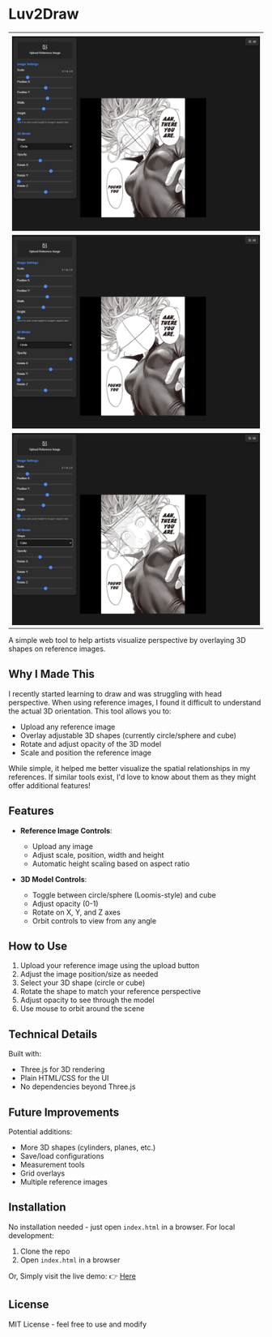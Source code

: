 # Luv2Draw

<table>
    <tr>
    <td></td>
  </tr>
  <tr>
    <td><img src="./img/circle.png" alt="Image 00" width="650"></td>
  </tr>
  <tr>
    <td><img src="./img/circle1.png" alt="Image 01" width="650"></td>
  </tr>
  <tr>
    <td><img src="./img/cube.png" alt="Image 02" width="650"></td>
  </tr>
</table>
A simple web tool to help artists visualize perspective by overlaying 3D shapes on reference images.

## Why I Made This

I recently started learning to draw and was struggling with head perspective. When using reference images, I found it difficult to understand the actual 3D orientation. This tool allows you to:

- Upload any reference image
- Overlay adjustable 3D shapes (currently circle/sphere and cube)
- Rotate and adjust opacity of the 3D model
- Scale and position the reference image

While simple, it helped me better visualize the spatial relationships in my references. If similar tools exist, I'd love to know about them as they might offer additional features!

## Features

- **Reference Image Controls**:
  - Upload any image
  - Adjust scale, position, width and height
  - Automatic height scaling based on aspect ratio

- **3D Model Controls**:
  - Toggle between circle/sphere (Loomis-style) and cube
  - Adjust opacity (0-1)
  - Rotate on X, Y, and Z axes
  - Orbit controls to view from any angle

## How to Use

1. Upload your reference image using the upload button
2. Adjust the image position/size as needed
3. Select your 3D shape (circle or cube)
4. Rotate the shape to match your reference perspective
5. Adjust opacity to see through the model
6. Use mouse to orbit around the scene

## Technical Details

Built with:
- Three.js for 3D rendering
- Plain HTML/CSS for the UI
- No dependencies beyond Three.js

## Future Improvements

Potential additions:
- More 3D shapes (cylinders, planes, etc.)
- Save/load configurations
- Measurement tools
- Grid overlays
- Multiple reference images

## Installation

No installation needed - just open `index.html` in a browser. For local development:
1. Clone the repo
2. Open `index.html` in a browser
   
Or, Simply visit the live demo: 👉 [Here](https://ihefty.github.io/Luv2Draw/)

## License

MIT License - feel free to use and modify
